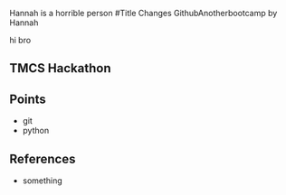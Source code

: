 Hannah is a horrible person
#Title
Changes
GithubAnotherbootcamp
by Hannah

hi bro

## TMCS Hackathon

## Points
* git
* python

## References

* something
